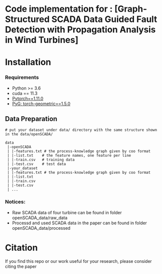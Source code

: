 # Code implementation for : [Graph-Structured SCADA Data Guided Fault Detection with Propagation Analysis in Wind Turbines]


# Installation
### Requirements
* Python >= 3.6
* cuda == 11.3
* [Pytorch==1.11.0](https://pytorch.org/)
* [PyG: torch-geometric==1.5.0](https://pytorch-geometric.readthedocs.io/en/latest/notes/installation.html)


## Data Preparation
```
# put your dataset under data/ directory with the same structure shown in the data/openSCADA/

data
 |-openSCADA
 | |-features.txt # the process-knowledge graph given by coo format
 | |-list.txt    # the feature names, one feature per line
 | |-train.csv   # training data
 | |-test.csv    # test data
 |-your_dataset
 | |-features.txt # the process-knowledge graph given by coo format
 | |-list.txt
 | |-train.csv
 | |-test.csv
 | ...

```

### Notices:
* Raw SCADA data of four turbine can be found in folder openSCADA_data/raw_data
* Processd and used SCADA data in the paper can be found in folder openSCADA_data/processed


# Citation
If you find this repo or our work useful for your research, please consider citing the paper

